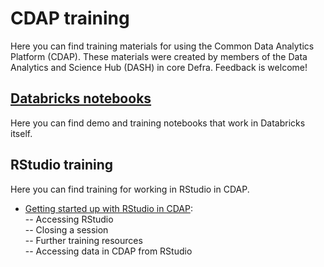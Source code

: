 # CDAP training
Here you can find training materials for using the Common Data Analytics Platform (CDAP). These materials were created by members of the Data Analytics and Science Hub (DASH) in core Defra. Feedback is welcome!

## [Databricks notebooks](https://github.com/Defra-Data-Science-Centre-of-Excellence/CDAP_demo_notebooks/tree/main/Databricks_notebooks)

Here you can find demo and training notebooks that work in Databricks itself.

## RStudio training

Here you can find training for working in RStudio in CDAP.  

- [Getting started up with RStudio in CDAP](https://studious-fortnight-b9bc26d6.pages.github.io/RStudio_in_CDAP/):  
-- Accessing RStudio  
-- Closing a session  
-- Further training resources  
-- Accessing data in CDAP from RStudio


